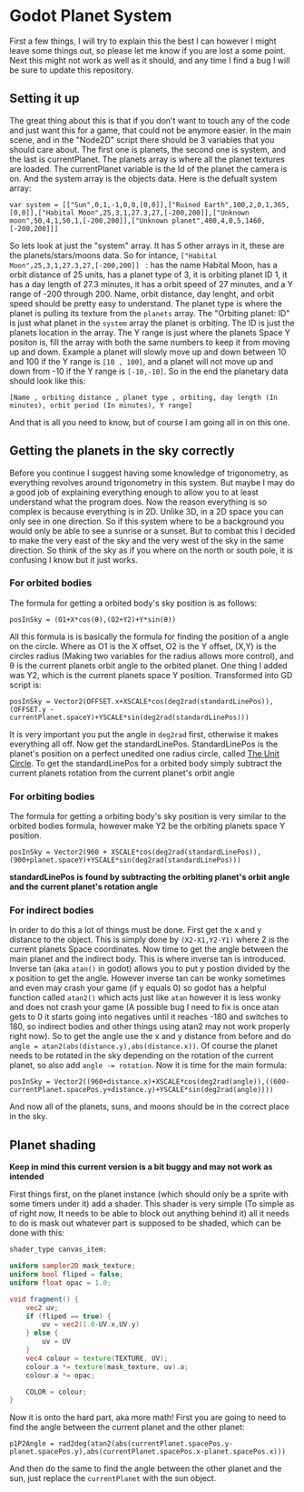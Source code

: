 # Godot Planet System

First a few things, I will try to explain this the best I can however I might leave some things out, so please let me know if you are lost a some point. Next this might not work as well as it should, and any time I find a bug I will be sure to update this repository.

## Setting it up

The great thing about this is that if you don't want to touch any of the code and just want this for a game, that could not be anymore easier. In the main scene, and in the "Node2D" script there should be 3 variables that you should care about. The first one is planets, the second one is system, and the last is currentPlanet. The planets array is where all the planet textures are loaded. The currentPlanet variable is the Id of the planet the camera is on. And the system array is the objects data.
Here is the defualt system array:
``` GDScript
var system = [["Sun",0,1,-1,0,0,[0,0]],["Ruined Earth",100,2,0,1,365,[0,0]],["Habital Moon",25,3,1,27.3,27,[-200,200]],["Unknown moon",50,4,1,50,1,[-200,200]],["Unknown planet",400,4,0,5,1460,[-200,200]]]
```
So lets look at just the "system" array. It has 5 other arrays in it, these are the planets/stars/moons data. So for intance, ```["Habital Moon",25,3,1,27.3,27,[-200,200]] ``` : has the name Habital Moon, has a orbit distance of 25 units, has a planet type of 3, it is orbiting planet ID 1, it has a day length of 27.3 minutes, it has a orbit speed of 27 minutes, and a Y range of -200 through 200. Name, orbit distance, day lenght, and orbit speed should be pretty easy to understand. The planet type is where the planet is pulling its texture from the ```planets``` array. The "Orbiting planet: ID" is just what planet in the ```system``` array the planet is orbiting. The ID is just the planets location in the array. The Y range is just where the planets Space Y positon is, fill the array with both the same numbers to keep it from moving up and down. Example a planet will slowly move up and down between 10 and 100 if the Y range is ```[10 , 100]```, and a planet will not move up and down from -10 if the Y range is ```[-10,-10]```. So in the end the planetary data should look like this:
```
[Name , orbiting distance , planet type , orbiting, day length (In minutes), orbit period (In minutes), Y range]
```
And that is all you need to know, but of course I am going all in on this one.

## Getting the planets in the sky correctly

Before you continue I suggest having some knowledge of trigonometry, as everything revolves around trigonometry in this system. But maybe I may do a good job of explaining everything enough to allow you to at least understand what the program does. Now the reason everything is so complex is because everything is in 2D. Unlike 3D, in a 2D space you can only see in one direction. So if this system where to be a background you would only be able to see a sunrise or a sunset. But to combat this I decided to make the very east of the sky and the very west of the sky in the same direction. So think of the sky as if you where on the north or south pole, it is confusing I know but it just works.

### For orbited bodies

The formula for getting a orbited body's sky position is as follows:
```
posInSky = (O1+X*cos(θ),(O2+Y2)+Y*sin(θ))
```
All this formula is is basically the formula for finding the position of a angle on the circle. Where as O1 is the X offset, O2 is the Y offset, (X,Y) is the circles radius (Making two variables for the radius allows more control), and θ is the current planets orbit angle to the orbited planet. One thing I added was Y2, which is the current planets space Y position. Transformed into GD script is:
```GDScript
posInSky = Vector2(OFFSET.x+XSCALE*cos(deg2rad(standardLinePos)),(OFFSET.y - currentPlanet.spaceY)+YSCALE*sin(deg2rad(standardLinePos)))
```
It is very important you put the angle in ```deg2rad``` first, otherwise it makes everything all off. Now get the standardLinePos. StandardLinePos is the planet's position on a perfect unedited one radius circle, called [The Unit Circle](https://www.mathsisfun.com/geometry/unit-circle.html). To get the standardLinePos for a orbited body simply subtract the current planets rotation from the current planet's orbit angle 

### For orbiting bodies

The formula for getting a orbiting body's sky position is very similar to the orbited bodies formula, however make Y2 be the orbiting planets space Y position.
```GDScript
posInSky = Vector2(960 + XSCALE*cos(deg2rad(standardLinePos)),(900+planet.spaceY)+YSCALE*sin(deg2rad(standardLinePos)))
```
**standardLinePos is found by subtracting the orbiting planet's orbit angle and the current planet's rotation angle**

### For indirect bodies

In order to do this a lot of things must be done. First get the x and y distance to the object. This is simply done by ```(X2-X1,Y2-Y1)``` where 2 is the current planets Space coordinates. Now time to get the angle between the main planet and the indirect body. This is where inverse tan is introduced. Inverse tan (aka ```atan()``` in godot) allows you to put y postion divided by the x position to get the angle. However inverse tan can be wonky sometimes and even may crash your game (if y equals 0) so godot has a helpful function called ```atan2()``` which acts just like ```atan``` however it is less wonky and does not crash your game (A possible bug I need to fix is once atan gets to 0 it starts going into negatives until it reaches -180 and switches to 180, so indirect bodies and other things using atan2 may not work properly right now). So to get the angle use the x and y distance from before and do ```angle = atan2(abs(distance.y),abs(distance.x))```. Of course the planet needs to be rotated in the sky depending on the rotation of the current planet, so also add ```angle -= rotation```. Now it is time for the main formula:
```GDScript
posInSky = Vector2((960+distance.x)+XSCALE*cos(deg2rad(angle)),((600-currentPlanet.spacePos.y+distance.y)+YSCALE*sin(deg2rad(angle))))
```
And now all of the planets, suns, and moons should be in the correct place in the sky.

## Planet shading

**Keep in mind this current version is a bit buggy and may not work as intended**

First things first, on the planet instance (which should only be a sprite with some timers under it) add a shader. This shader is very simple (To simple as of right now, It needs to be able to block out anything behind it) all it needs to do is mask out whatever part is supposed to be shaded, which can be done with this:
```GLSL
shader_type canvas_item;

uniform sampler2D mask_texture;
uniform bool fliped = false;
uniform float opac = 1.0;

void fragment() {
	vec2 uv;
	if (fliped == true) {
		uv = vec2(1.0-UV.x,UV.y)
	} else {
		uv = UV
	}
    vec4 colour = texture(TEXTURE, UV);
    colour.a *= texture(mask_texture, uv).a;
	colour.a *= opac;

    COLOR = colour;
}
```
Now it is onto the hard part, aka more math! First you are going to need to find the angle between the current planet and the other planet:
```GDScript
p1P2Angle = rad2deg(atan2(abs(currentPlanet.spacePos.y-planet.spacePos.y),abs(currentPlanet.spacePos.x-planet.spacePos.x)))
```
And then do the same to find the angle between the other planet and the sun, just replace the ```currentPlanet``` with the sun object.

